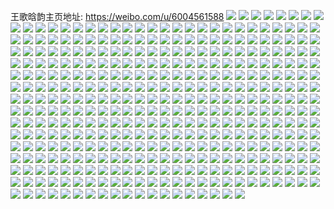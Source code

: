 王歌晗韵主页地址: https://weibo.com/u/6004561588 
![](https://wx4.sinaimg.cn/mw2000/006ymwLyly1h9jsvvh4odj30k00zkq85.jpg) 
![](https://wx4.sinaimg.cn/mw2000/006ymwLyly1h9jsvvt0aij30rt1df7b3.jpg) 
![](https://wx4.sinaimg.cn/mw2000/006ymwLyly1h9iphr5xi4j30u01hcdpm.jpg) 
![](https://wx4.sinaimg.cn/mw2000/006ymwLyly1h9hcuhr20kj30u40w00yz.jpg) 
![](https://wx4.sinaimg.cn/mw2000/006ymwLyly1h9hcuhxo1hj30u01sx0vc.jpg) 
![](https://wx4.sinaimg.cn/mw2000/006ymwLyly1h9gncsno1qj31o0280npd.jpg) 
![](https://wx4.sinaimg.cn/mw2000/006ymwLyly1h9gnbga9kyj30u01717gd.jpg) 
![](https://wx4.sinaimg.cn/mw2000/006ymwLyly1h9fh1jq3erj31o0280u0x.jpg) 
![](https://wx4.sinaimg.cn/mw2000/006ymwLyly1h9fh406xsij30u01404da.jpg) 
![](https://wx4.sinaimg.cn/mw2000/006ymwLyly1h9fh1li0rhj31o0280e81.jpg) 
![](https://wx4.sinaimg.cn/mw2000/006ymwLyly1h9fh16kshgj31o0280b29.jpg) 
![](https://wx4.sinaimg.cn/mw2000/006ymwLyly1h9fh1y9o3fj32c03401kz.jpg) 
![](https://wx4.sinaimg.cn/mw2000/006ymwLyly1h9e0ner065j30u01400yp.jpg) 
![](https://wx4.sinaimg.cn/mw2000/006ymwLyly1h9e0gt0u22j30u014044l.jpg) 
![](https://wx4.sinaimg.cn/mw2000/006ymwLyly1h9e0gx1y8fj30u01hc4ar.jpg) 
![](https://wx4.sinaimg.cn/mw2000/006ymwLyly1h9e0h11p6qj30q11a9ag0.jpg) 
![](https://wx4.sinaimg.cn/mw2000/006ymwLyly1h98coqtfuwj30n01dsdh4.jpg) 
![](https://wx4.sinaimg.cn/mw2000/006ymwLyly1h987muvv7yj30u01hcdr5.jpg) 
![](https://wx4.sinaimg.cn/mw2000/006ymwLyly1h964qpts0aj30u00wo0y0.jpg) 
![](https://wx4.sinaimg.cn/mw2000/006ymwLyly1h964qqub10j30u0140455.jpg) 
![](https://wx4.sinaimg.cn/mw2000/006ymwLyly1h964qov96aj30u0140469.jpg) 
![](https://wx4.sinaimg.cn/mw2000/006ymwLyly1h95zbap34xj31hc0u0dnf.jpg) 
![](https://wx4.sinaimg.cn/mw2000/006ymwLyly1h95zbbf4w1j30u0141wns.jpg) 
![](https://wx4.sinaimg.cn/mw2000/006ymwLyly1h95zbcli6lj30u0140tgq.jpg) 
![](https://wx4.sinaimg.cn/mw2000/006ymwLyly1h95zbe3i18j30zk0k00v7.jpg) 
![](https://wx4.sinaimg.cn/mw2000/006ymwLyly1h94vuuue3dj30tk0ud0zi.jpg) 
![](https://wx4.sinaimg.cn/mw2000/006ymwLyly1h94vuvng0rj30u01hck0g.jpg) 
![](https://wx4.sinaimg.cn/mw2000/006ymwLyly1h94vuvx90cj30mz0a7q3y.jpg) 
![](https://wx4.sinaimg.cn/mw2000/006ymwLyly1h94vuw5r2bj30mz0693z4.jpg) 
![](https://wx4.sinaimg.cn/mw2000/006ymwLyly1h927lwi3w6j30n01dsayc.jpg) 
![](https://wx4.sinaimg.cn/mw2000/006ymwLyly1h927m7otvuj32c0340hdu.jpg) 
![](https://wx4.sinaimg.cn/mw2000/006ymwLyly1h927m967evj32c0340kjm.jpg) 
![](https://wx4.sinaimg.cn/mw2000/006ymwLyly1h927m5025cj30u01hcwpy.jpg) 
![](https://wx4.sinaimg.cn/mw2000/006ymwLyly1h90dqalzdsj30zk0k0wj6.jpg) 
![](https://wx4.sinaimg.cn/mw2000/006ymwLyly1h90dqb919aj30u01hcq94.jpg) 
![](https://wx4.sinaimg.cn/mw2000/006ymwLyly1h8zvgax7f5j30u01hc13g.jpg) 
![](https://wx4.sinaimg.cn/mw2000/006ymwLyly1h8zvgbg1y9j30u0140ali.jpg) 
![](https://wx4.sinaimg.cn/mw2000/006ymwLyly1h8zvgdet4ej30u0141th1.jpg) 
![](https://wx4.sinaimg.cn/mw2000/006ymwLyly1h8zvgdr31mj30u0150n45.jpg) 
![](https://wx4.sinaimg.cn/mw2000/006ymwLyly1h8z6zvbb3bj30u01hcgx3.jpg) 
![](https://wx4.sinaimg.cn/mw2000/006ymwLyly1h8z6zxv6l5j30u01hcalm.jpg) 
![](https://wx4.sinaimg.cn/mw2000/006ymwLyly1h8z6zy1xzwj30n00shq6g.jpg) 
![](https://wx4.sinaimg.cn/mw2000/006ymwLyly1h8z6zy9w0qj30u01hcwmv.jpg) 
![](https://wx4.sinaimg.cn/mw2000/006ymwLyly1h8z701tp2fj30u00ofago.jpg) 
![](https://wx4.sinaimg.cn/mw2000/006ymwLyly1h8y8ygvs99j30k00zkahj.jpg) 
![](https://wx4.sinaimg.cn/mw2000/006ymwLyly1h8y8m17v36j30hs0vldk5.jpg) 
![](https://wx4.sinaimg.cn/mw2000/006ymwLyly1h8y8lx2gz8j30hs0vmmzd.jpg) 
![](https://wx4.sinaimg.cn/mw2000/006ymwLyly1h8y8lyohv1j31400u0wo8.jpg) 
![](https://wx4.sinaimg.cn/mw2000/006ymwLyly1h8ws3khzx3j31o0280e81.jpg) 
![](https://wx4.sinaimg.cn/mw2000/006ymwLyly1h8ws3m0yfhj31o0280hdt.jpg) 
![](https://wx4.sinaimg.cn/mw2000/006ymwLyly1h8vpbehs50j31o0280hdt.jpg) 
![](https://wx4.sinaimg.cn/mw2000/006ymwLyly1h8vpbd7avaj31o0280u0x.jpg) 
![](https://wx4.sinaimg.cn/mw2000/006ymwLyly1h8vpbfsalaj31o0280npd.jpg) 
![](https://wx4.sinaimg.cn/mw2000/006ymwLyly1h8t6ynkkovj30k00zk41v.jpg) 
![](https://wx4.sinaimg.cn/mw2000/006ymwLyly1h8t6yoquo6j30n01dswhx.jpg) 
![](https://wx4.sinaimg.cn/mw2000/006ymwLyly1h8t6ypr2zej30n01dstc3.jpg) 
![](https://wx4.sinaimg.cn/mw2000/006ymwLyly1h8t6yqqt3aj30n01dswha.jpg) 
![](https://wx4.sinaimg.cn/mw2000/006ymwLyly1h8t6yracq3j30u0140gsd.jpg) 
![](https://wx4.sinaimg.cn/mw2000/006ymwLyly1h8t6ystpy9j30u01hcwk4.jpg) 
![](https://wx4.sinaimg.cn/mw2000/006ymwLyly1h8t6z9x3gvj30u0140wnm.jpg) 
![](https://wx4.sinaimg.cn/mw2000/006ymwLyly1h8r0e7ooexj30n01ds794.jpg) 
![](https://wx4.sinaimg.cn/mw2000/006ymwLyly1h8r0dopo2ij30k00zk41o.jpg) 
![](https://wx4.sinaimg.cn/mw2000/006ymwLyly1h8r0dp54xzj30u01t17ca.jpg) 
![](https://wx4.sinaimg.cn/mw2000/006ymwLyly1h8r0e3gtwdj30n01dsq71.jpg) 
![](https://wx4.sinaimg.cn/mw2000/006ymwLyly1h8r0dsj1jwj31ds0n0tet.jpg) 
![](https://wx4.sinaimg.cn/mw2000/006ymwLyly1h8r0du4ucuj30k00zkjuz.jpg) 
![](https://wx4.sinaimg.cn/mw2000/006ymwLyly1h8r0doav2jj30u01hcn3q.jpg) 
![](https://wx4.sinaimg.cn/mw2000/006ymwLyly1h8r0dul52dj30u01hc44r.jpg) 
![](https://wx4.sinaimg.cn/mw2000/006ymwLyly1h8r0dv47b7j30u01hcqa5.jpg) 
![](https://wx4.sinaimg.cn/mw2000/006ymwLyly1h8r0dvvlfsj30u01hctg7.jpg) 
![](https://wx4.sinaimg.cn/mw2000/006ymwLyly1h8r0dx2fn0j30u01hctgt.jpg) 
![](https://wx4.sinaimg.cn/mw2000/006ymwLyly1h8r0e404hhj30n01dsdhx.jpg) 
![](https://wx4.sinaimg.cn/mw2000/006ymwLyly1h8mdxpn7ftj30n01dsahe.jpg) 
![](https://wx4.sinaimg.cn/mw2000/006ymwLyly1h8me1fb5ksj30n01ds42m.jpg) 
![](https://wx4.sinaimg.cn/mw2000/006ymwLyly1h8mdxxo1qqj30u01hctf9.jpg) 
![](https://wx4.sinaimg.cn/mw2000/006ymwLyly1h8mdxz77y5j30u014015k.jpg) 
![](https://wx4.sinaimg.cn/mw2000/006ymwLyly1h8iqhhfpe1j30u014010i.jpg) 
![](https://wx4.sinaimg.cn/mw2000/006ymwLyly1h8iqhgx9kyj30u0140dni.jpg) 
![](https://wx4.sinaimg.cn/mw2000/006ymwLyly1h8iqhcprlzj30n01dsadw.jpg) 
![](https://wx4.sinaimg.cn/mw2000/006ymwLyly1h8iqhe22tnj30n01dstdi.jpg) 
![](https://wx4.sinaimg.cn/mw2000/006ymwLyly1h8iqh8obyqj30u01hcqag.jpg) 
![](https://wx4.sinaimg.cn/mw2000/006ymwLyly1h8iqhkf7daj30s61e2jya.jpg) 
![](https://wx4.sinaimg.cn/mw2000/006ymwLyly1h8iqhhuzhtj30u01hcgsx.jpg) 
![](https://wx4.sinaimg.cn/mw2000/006ymwLyly1h8iqhivyq3j30u01hcq7s.jpg) 
![](https://wx4.sinaimg.cn/mw2000/006ymwLyly1h8igolxvdjj30ry0dt0v1.jpg) 
![](https://wx4.sinaimg.cn/mw2000/006ymwLyly1h8g1289nolj30n01ds78h.jpg) 
![](https://wx4.sinaimg.cn/mw2000/006ymwLyly1h8g12b7saoj30n010ejuh.jpg) 
![](https://wx4.sinaimg.cn/mw2000/006ymwLyly1h8g12ihsynj30n01dstby.jpg) 
![](https://wx4.sinaimg.cn/mw2000/006ymwLyly1h8evzjddtyj30u01407bo.jpg) 
![](https://wx4.sinaimg.cn/mw2000/006ymwLyly1h8evzk4dpoj30u01hc7bt.jpg) 
![](https://wx4.sinaimg.cn/mw2000/006ymwLyly1h8evzkthsgj30u01hcqby.jpg) 
![](https://wx4.sinaimg.cn/mw2000/006ymwLyly1h8d4bvwg33j30p00xcgqo.jpg) 
![](https://wx4.sinaimg.cn/mw2000/006ymwLyly1h8d4bv508yj30n01ds403.jpg) 
![](https://wx4.sinaimg.cn/mw2000/006ymwLyly1h8d4bvhsnij30qo0tlq53.jpg) 
![](https://wx4.sinaimg.cn/mw2000/006ymwLyly1h8d4bwmov4j30n00qd0w2.jpg) 
![](https://wx4.sinaimg.cn/mw2000/006ymwLyly1h8d4bxh1h0j30fh15tn18.jpg) 
![](https://wx4.sinaimg.cn/mw2000/006ymwLyly1h8d4bxrl60j30mz11haes.jpg) 
![](https://wx4.sinaimg.cn/mw2000/006ymwLyly1h8cfz1wnvdj30mz0zawjp.jpg) 
![](https://wx4.sinaimg.cn/mw2000/006ymwLyly1h8cfspcdtgj30k00zkadw.jpg) 
![](https://wx4.sinaimg.cn/mw2000/006ymwLyly1h8cfzxr7uzj30u0140k00.jpg) 
![](https://wx4.sinaimg.cn/mw2000/006ymwLyly1h8cfsskbl5j30u01407d9.jpg) 
![](https://wx4.sinaimg.cn/mw2000/006ymwLyly1h88cau6klzj30n00juwgv.jpg) 
![](https://wx4.sinaimg.cn/mw2000/006ymwLyly1h88caugga7j30n00ondgp.jpg) 
![](https://wx4.sinaimg.cn/mw2000/006ymwLyly1h880f4nyaej30f4181gpk.jpg) 
![](https://wx4.sinaimg.cn/mw2000/006ymwLyly1h8649uddnhj30u01407cd.jpg) 
![](https://wx4.sinaimg.cn/mw2000/006ymwLyly1h84gkevpvoj32c0340qv7.jpg) 
![](https://wx4.sinaimg.cn/mw2000/006ymwLyly1h84gkaqcjwj32c0340npf.jpg) 
![](https://wx4.sinaimg.cn/mw2000/006ymwLyly1h84gkgrm3kj31sc2dse82.jpg) 
![](https://wx4.sinaimg.cn/mw2000/006ymwLyly1h84gkp4svkj32c03404qs.jpg) 
![](https://wx4.sinaimg.cn/mw2000/006ymwLyly1h84gks19plj32c0340npg.jpg) 
![](https://wx4.sinaimg.cn/mw2000/006ymwLyly1h84gkkue3cj31sc2ds4qq.jpg) 
![](https://wx4.sinaimg.cn/mw2000/006ymwLyly1h84gkmgo0aj31sc2ds7wi.jpg) 
![](https://wx4.sinaimg.cn/mw2000/006ymwLyly1h84gkujkhtj32c0340qv7.jpg) 
![](https://wx4.sinaimg.cn/mw2000/006ymwLyly1h84gkj24f1j32c03401l0.jpg) 
![](https://wx4.sinaimg.cn/mw2000/006ymwLyly1h84gkczdb3j31rz2111ky.jpg) 
![](https://wx4.sinaimg.cn/mw2000/006ymwLyly1h84gkx47ktj31y21q94qr.jpg) 
![](https://wx4.sinaimg.cn/mw2000/006ymwLyly1h84gl0163mj31s02dcqv7.jpg) 
![](https://wx4.sinaimg.cn/mw2000/006ymwLyly1h83xllj7xkj30n01dstf8.jpg) 
![](https://wx4.sinaimg.cn/mw2000/006ymwLyly1h83xlqss2ej30n01dsjy3.jpg) 
![](https://wx4.sinaimg.cn/mw2000/006ymwLyly1h83xlwnpfpj30n01dsjxj.jpg) 
![](https://wx4.sinaimg.cn/mw2000/006ymwLyly1h83xm24102j30n01ds7aj.jpg) 
![](https://wx4.sinaimg.cn/mw2000/006ymwLyly1h83wcqezplj30n01dswhz.jpg) 
![](https://wx4.sinaimg.cn/mw2000/006ymwLyly1h83uqps006j30u0140n60.jpg) 
![](https://wx4.sinaimg.cn/mw2000/006ymwLyly1h83uqqd49hj30u0140dl7.jpg) 
![](https://wx4.sinaimg.cn/mw2000/006ymwLyly1h83uqw8a0cj30rp1d8ag7.jpg) 
![](https://wx4.sinaimg.cn/mw2000/006ymwLyly1h83uqvhle6j30u01tagyk.jpg) 
![](https://wx4.sinaimg.cn/mw2000/006ymwLyly1h82ri4i1dvj32c03401kz.jpg) 
![](https://wx4.sinaimg.cn/mw2000/006ymwLyly1h82ri17po9j30n01dsnpd.jpg) 
![](https://wx4.sinaimg.cn/mw2000/006ymwLyly1h7y26iob2gj30u01hcjz3.jpg) 
![](https://wx4.sinaimg.cn/mw2000/006ymwLyly1h7y26kcdzpj30u01hcng2.jpg) 
![](https://wx4.sinaimg.cn/mw2000/006ymwLyly1h7y26kxjvzj30u01hcjy1.jpg) 
![](https://wx4.sinaimg.cn/mw2000/006ymwLyly1h7y26papsrj30n01dsacm.jpg) 
![](https://wx4.sinaimg.cn/mw2000/006ymwLyly1h7wwy9x0bjj30n01dsq6c.jpg) 
![](https://wx4.sinaimg.cn/mw2000/006ymwLyly1h7vr7a3kizj30k00wktc3.jpg) 
![](https://wx4.sinaimg.cn/mw2000/006ymwLyly1h7vr7ba8b8j30u01hcamo.jpg) 
![](https://wx4.sinaimg.cn/mw2000/006ymwLyly1h7vr7bl2hnj30u0140wmm.jpg) 
![](https://wx4.sinaimg.cn/mw2000/006ymwLyly1h7vr7cz4wwj30u01hcak7.jpg) 
![](https://wx4.sinaimg.cn/mw2000/006ymwLyly1h7vr7fsrxij30n01dswhz.jpg) 
![](https://wx4.sinaimg.cn/mw2000/006ymwLyly1h7ulu87ln8j30k00zkgpi.jpg) 
![](https://wx4.sinaimg.cn/mw2000/006ymwLyly1h7ulu9gh39j30jz0skdix.jpg) 
![](https://wx4.sinaimg.cn/mw2000/006ymwLyly1h7ulua3oq3j30n01ds420.jpg) 
![](https://wx4.sinaimg.cn/mw2000/006ymwLyly1h7uluamhwpj30u0140akk.jpg) 
![](https://wx4.sinaimg.cn/mw2000/006ymwLyly1h7tgyd66kdj30n00cb74p.jpg) 
![](https://wx4.sinaimg.cn/mw2000/006ymwLyly1h7tgyeg8abj30u01hcwqn.jpg) 
![](https://wx4.sinaimg.cn/mw2000/006ymwLyly1h7tgyfhxx3j30tn1go4a3.jpg) 
![](https://wx4.sinaimg.cn/mw2000/006ymwLyly1h7tgymhtapj31o02807wh.jpg) 
![](https://wx4.sinaimg.cn/mw2000/006ymwLyly1h7tgysruvtj324r2ucx6p.jpg) 
![](https://wx4.sinaimg.cn/mw2000/006ymwLyly1h7tgyn2kulj30u01hcwn5.jpg) 
![](https://wx4.sinaimg.cn/mw2000/006ymwLyly1h7sahw0b2cj31dr07w0tw.jpg) 
![](https://wx4.sinaimg.cn/mw2000/006ymwLyly1h7sahr65v0j30n01ds7ba.jpg) 
![](https://wx4.sinaimg.cn/mw2000/006ymwLyly1h7sahspphaj30u01hcdk6.jpg) 
![](https://wx4.sinaimg.cn/mw2000/006ymwLyly1h7saht1dfej30u01hcwo5.jpg) 
![](https://wx4.sinaimg.cn/mw2000/006ymwLyly1h7sahu7ag0j30u01hck46.jpg) 
![](https://wx4.sinaimg.cn/mw2000/006ymwLyly1h7sahwcbf2j30u0140qdc.jpg) 
![](https://wx4.sinaimg.cn/mw2000/006ymwLyly1h7sahpa4h0j30k00wh441.jpg) 
![](https://wx4.sinaimg.cn/mw2000/006ymwLyly1h7sahx8uduj30n01ds77v.jpg) 
![](https://wx4.sinaimg.cn/mw2000/006ymwLyly1h7r33j725ej30u0140ahz.jpg) 
![](https://wx4.sinaimg.cn/mw2000/006ymwLyly1h7r33jyzt6j30u01hcqc1.jpg) 
![](https://wx4.sinaimg.cn/mw2000/006ymwLyly1h7r33kfs24j30u01hc44h.jpg) 
![](https://wx4.sinaimg.cn/mw2000/006ymwLyly1h7r33ljzzyj30n01dswhy.jpg) 
![](https://wx4.sinaimg.cn/mw2000/006ymwLyly1h7r33mgs82j30n01ds0wp.jpg) 
![](https://wx4.sinaimg.cn/mw2000/006ymwLyly1h7pwc8cv15j30n01dswnd.jpg) 
![](https://wx4.sinaimg.cn/mw2000/006ymwLyly1h7pwceqw0ej30n01dsn0q.jpg) 
![](https://wx4.sinaimg.cn/mw2000/006ymwLyly1h7otlzohckj30u0140474.jpg) 
![](https://wx4.sinaimg.cn/mw2000/006ymwLyly1h7otntut9xj30nq0z5790.jpg) 
![](https://wx4.sinaimg.cn/mw2000/006ymwLyly1h7otm4t7fbj30n01dsn0n.jpg) 
![](https://wx4.sinaimg.cn/mw2000/006ymwLyly1h7np7qgi36j30n01dsad6.jpg) 
![](https://wx4.sinaimg.cn/mw2000/006ymwLyly1h7np7i0137j30n01dsjuv.jpg) 
![](https://wx4.sinaimg.cn/mw2000/006ymwLyly1h7np7r0vwsj30n01ds0vu.jpg) 
![](https://wx4.sinaimg.cn/mw2000/006ymwLyly1h7np7b9ifaj30n01dsn0q.jpg) 
![](https://wx4.sinaimg.cn/mw2000/006ymwLyly1h7np7ts33cj30u01hcafp.jpg) 
![](https://wx4.sinaimg.cn/mw2000/006ymwLyly1h7np7udu5hj30mm147wh3.jpg) 
![](https://wx4.sinaimg.cn/mw2000/006ymwLyly1h7naii3tlcj30u01hc49k.jpg) 
![](https://wx4.sinaimg.cn/mw2000/006ymwLyly1h7naijv5xsj30n01ds434.jpg) 
![](https://wx4.sinaimg.cn/mw2000/006ymwLyly1h7naikrsi6j30u01hcwnk.jpg) 
![](https://wx4.sinaimg.cn/mw2000/006ymwLyly1h7l3h1dxbaj30u01hcn4k.jpg) 
![](https://wx4.sinaimg.cn/mw2000/006ymwLyly1h7l3h26anjj30u01hctjx.jpg) 
![](https://wx4.sinaimg.cn/mw2000/006ymwLyly1h7l3h0s7vtj30tl1gn46b.jpg) 
![](https://wx4.sinaimg.cn/mw2000/006ymwLyly1h7l3h2x2ibj30u01hcqei.jpg) 
![](https://wx4.sinaimg.cn/mw2000/006ymwLyly1h7k017h7r4j30n01dsaes.jpg) 
![](https://wx4.sinaimg.cn/mw2000/006ymwLyly1h7jjtfzpbwj30n01ds0xi.jpg) 
![](https://wx4.sinaimg.cn/mw2000/006ymwLyly1h7jjtitceaj30n01dstfb.jpg) 
![](https://wx4.sinaimg.cn/mw2000/006ymwLyly1h7jjtbkahnj30n01dswj2.jpg) 
![](https://wx4.sinaimg.cn/mw2000/006ymwLyly1h7j36cwfwej30u01hcdpq.jpg) 
![](https://wx4.sinaimg.cn/mw2000/006ymwLyly1h7idlm9v8ij30n01bq44k.jpg) 
![](https://wx4.sinaimg.cn/mw2000/006ymwLyly1h7idlnw8aqj30u0140aj1.jpg) 
![](https://wx4.sinaimg.cn/mw2000/006ymwLyly1h7gm37gio6j30n01dswoy.jpg) 
![](https://wx4.sinaimg.cn/mw2000/006ymwLyly1h7gm3bku3zj30n01dsgx3.jpg) 
![](https://wx4.sinaimg.cn/mw2000/006ymwLyly1h7gm3dhl9ij31o028015l.jpg) 
![](https://wx4.sinaimg.cn/mw2000/006ymwLyly1h7gm3efwcwj31o0280alu.jpg) 
![](https://wx4.sinaimg.cn/mw2000/006ymwLyly1h7fg2vkzsrj30ro1d6goc.jpg) 
![](https://wx4.sinaimg.cn/mw2000/006ymwLyly1h7fg2wbi2nj30u01hcwhw.jpg) 
![](https://wx4.sinaimg.cn/mw2000/006ymwLyly1h7fg2wxouoj30u01hc76d.jpg) 
![](https://wx4.sinaimg.cn/mw2000/006ymwLyly1h7d8wo8611j30u0140gty.jpg) 
![](https://wx4.sinaimg.cn/mw2000/006ymwLyly1h7d8wol66mj30u01407c0.jpg) 
![](https://wx4.sinaimg.cn/mw2000/006ymwLyly1h7d8wisy2jj30u0140dj8.jpg) 
![](https://wx4.sinaimg.cn/mw2000/006ymwLyly1h7d8whsgudj30u01hcn2r.jpg) 
![](https://wx4.sinaimg.cn/mw2000/006ymwLyly1h7d8wk8zabj30tx1h6jy1.jpg) 
![](https://wx4.sinaimg.cn/mw2000/006ymwLyly1h7d8wkn32cj30u01hc4b6.jpg) 
![](https://wx4.sinaimg.cn/mw2000/006ymwLyly1h7d8wlgti1j30u0126qaj.jpg) 
![](https://wx4.sinaimg.cn/mw2000/006ymwLyly1h7d8wn0bo2j30hi16ojss.jpg) 
![](https://wx4.sinaimg.cn/mw2000/006ymwLyly1h7d8whh7quj30u01hc77e.jpg) 
![](https://wx4.sinaimg.cn/mw2000/006ymwLyly1h7c2lsmxuxj30u014010l.jpg) 
![](https://wx4.sinaimg.cn/mw2000/006ymwLyly1h7ay5g4tx9j30u0140126.jpg) 
![](https://wx4.sinaimg.cn/mw2000/006ymwLyly1h7ay5jbfjkj30u0140wqr.jpg) 
![](https://wx4.sinaimg.cn/mw2000/006ymwLyly1h7ay6pipvyj30n01ds3zz.jpg) 
![](https://wx4.sinaimg.cn/mw2000/006ymwLyly1h7ay5f5qlmj30u01hcajr.jpg) 
![](https://wx4.sinaimg.cn/mw2000/006ymwLyly1h7ay5mcl8ej30u01hctff.jpg) 
![](https://wx4.sinaimg.cn/mw2000/006ymwLyly1h7ay5nekpwj30u01hc10c.jpg) 
![](https://wx4.sinaimg.cn/mw2000/006ymwLyly1h7ay5mtrwtj30u014042k.jpg) 
![](https://wx4.sinaimg.cn/mw2000/006ymwLyly1h79rejqq4jj30k00zk0u5.jpg) 
![](https://wx4.sinaimg.cn/mw2000/006ymwLyly1h79reccj9bj30u0140akx.jpg) 
![](https://wx4.sinaimg.cn/mw2000/006ymwLyly1h79rened08j30n01dsdif.jpg) 
![](https://wx4.sinaimg.cn/mw2000/006ymwLyly1h79renxog9j30n01dstb5.jpg) 
![](https://wx4.sinaimg.cn/mw2000/006ymwLyly1h79reoapzkj30n01dsjrt.jpg) 
![](https://wx4.sinaimg.cn/mw2000/006ymwLyly1h78nuo61kdj30u0140mzm.jpg) 
![](https://wx4.sinaimg.cn/mw2000/006ymwLyly1h78nunlvt4j30nu16b78y.jpg) 
![](https://wx4.sinaimg.cn/mw2000/006ymwLyly1h78nun61s2j30u01ei455.jpg) 
![](https://wx4.sinaimg.cn/mw2000/006ymwLyly1h78num3k7lj30k00p7aa9.jpg) 
![](https://wx4.sinaimg.cn/mw2000/006ymwLyly1h77kv5als2j30u01hcdls.jpg) 
![](https://wx4.sinaimg.cn/mw2000/006ymwLyly1h77kv5oubbj30mz0kqjrh.jpg) 
![](https://wx4.sinaimg.cn/mw2000/006ymwLyly1h77kv7ai0aj30u01hcajd.jpg) 
![](https://wx4.sinaimg.cn/mw2000/006ymwLyly1h77kvaneorj30n01dsmzd.jpg) 
![](https://wx4.sinaimg.cn/mw2000/006ymwLyly1h76bq3cwz6j30ku0rs76t.jpg) 
![](https://wx4.sinaimg.cn/mw2000/006ymwLyly1h76bq41uaqj30ku0rs74p.jpg) 
![](https://wx4.sinaimg.cn/mw2000/006ymwLyly1h76bq4d4eoj30ku0rstb5.jpg) 
![](https://wx4.sinaimg.cn/mw2000/006ymwLyly1h76bq4pxzkj30ku0rsaag.jpg) 
![](https://wx4.sinaimg.cn/mw2000/006ymwLyly1h763z21mvij30u01hcguk.jpg) 
![](https://wx4.sinaimg.cn/mw2000/006ymwLyly1h763z37aesj30tj1gh0wt.jpg) 
![](https://wx4.sinaimg.cn/mw2000/006ymwLyly1h754eclqv2j30n01ds0v9.jpg) 
![](https://wx4.sinaimg.cn/mw2000/006ymwLyly1h74m7bapb8j30n01dsdmd.jpg) 
![](https://wx4.sinaimg.cn/mw2000/006ymwLyly1h74m7fegwjj30n01dsq8t.jpg) 
![](https://wx4.sinaimg.cn/mw2000/006ymwLyly1h73yykpegzj30u01hc0tq.jpg) 
![](https://wx4.sinaimg.cn/mw2000/006ymwLyly1h73t4dbdisj30u0141dmm.jpg) 
![](https://wx4.sinaimg.cn/mw2000/006ymwLyly1h73t4fqvvaj30u0140n5c.jpg) 
![](https://wx4.sinaimg.cn/mw2000/006ymwLyly1h73t4g4fbkj30n01dstb9.jpg) 
![](https://wx4.sinaimg.cn/mw2000/006ymwLyly1h73tc0v6k0j30n01ds7ax.jpg) 
![](https://wx4.sinaimg.cn/mw2000/006ymwLyly1h72z5y9cwrj30k00zktc0.jpg) 
![](https://wx4.sinaimg.cn/mw2000/006ymwLyly1h72z5wl82gj30j40iwgmy.jpg) 
![](https://wx4.sinaimg.cn/mw2000/006ymwLyly1h72z5yu0dnj30u0140404.jpg) 
![](https://wx4.sinaimg.cn/mw2000/006ymwLyly1h71t2wwo8aj30n01ds0wk.jpg) 
![](https://wx4.sinaimg.cn/mw2000/006ymwLyly1h71t2tuy5uj30oo17umz6.jpg) 
![](https://wx4.sinaimg.cn/mw2000/006ymwLyly1h71t2uio25j30u01hc0xa.jpg) 
![](https://wx4.sinaimg.cn/mw2000/006ymwLyly1h71t2v5bm3j30u01hc774.jpg) 
![](https://wx4.sinaimg.cn/mw2000/006ymwLyly1h712euv4etj30u0140n5z.jpg) 
![](https://wx4.sinaimg.cn/mw2000/006ymwLyly1h712evhanrj30u014047e.jpg) 
![](https://wx4.sinaimg.cn/mw2000/006ymwLyly1h712etw43qj30u01407cp.jpg) 
![](https://wx4.sinaimg.cn/mw2000/006ymwLyly1h712ew3im0j30u0140diz.jpg) 
![](https://wx4.sinaimg.cn/mw2000/006ymwLyly1h70oadel0nj30n01ds410.jpg) 
![](https://wx4.sinaimg.cn/mw2000/006ymwLyly1h7020ii0v2j30n01dsmxv.jpg) 
![](https://wx4.sinaimg.cn/mw2000/006ymwLyly1h6yd83dgo4j30u00u2di2.jpg) 
![](https://wx4.sinaimg.cn/mw2000/006ymwLyly1h6tlkb0f12j30u0140gtk.jpg) 
![](https://wx4.sinaimg.cn/mw2000/006ymwLyly1h6sipc5pnvj30ku0rsjsq.jpg) 
![](https://wx4.sinaimg.cn/mw2000/006ymwLyly1h6sipdeym4j30ku0rstcg.jpg) 
![](https://wx4.sinaimg.cn/mw2000/006ymwLyly1h6sipbux08j30ku0rsdk1.jpg) 
![](https://wx4.sinaimg.cn/mw2000/006ymwLyly1h6sipdq4jsj30ku0rsq48.jpg) 
![](https://wx4.sinaimg.cn/mw2000/006ymwLyly1h6sf7uxgc6j31400u0n4c.jpg) 
![](https://wx4.sinaimg.cn/mw2000/006ymwLyly1h6sf7vohozj30go0go0ti.jpg) 
![](https://wx4.sinaimg.cn/mw2000/006ymwLyly1h6s60ssxz1j31ds0n0wx9.jpg) 
![](https://wx4.sinaimg.cn/mw2000/006ymwLyly1h6s60trjqnj31ds0n0qo6.jpg) 
![](https://wx4.sinaimg.cn/mw2000/006ymwLyly1h6s60v055uj31ds0n0b29.jpg) 
![](https://wx4.sinaimg.cn/mw2000/006ymwLyly1h6s60vcf6fj31ds0n0myn.jpg) 
![](https://wx4.sinaimg.cn/mw2000/006ymwLyly1h6s3rxb4jrj31ds0n0q9x.jpg) 
![](https://wx4.sinaimg.cn/mw2000/006ymwLyly1h6s3rvc16ij31ds0n0q89.jpg) 
![](https://wx4.sinaimg.cn/mw2000/006ymwLyly1h6s3rxp4n9j30sg0o674v.jpg) 
![](https://wx4.sinaimg.cn/mw2000/006ymwLyly1h6ryobsynnj30u0140dh1.jpg) 
![](https://wx4.sinaimg.cn/mw2000/006ymwLyly1h6rb88hok2j30u0140459.jpg) 
![](https://wx4.sinaimg.cn/mw2000/006ymwLyly1h6q642cugpj30pj19d10d.jpg) 
![](https://wx4.sinaimg.cn/mw2000/006ymwLyly1h6q64g22omj30u0140alo.jpg) 
![](https://wx4.sinaimg.cn/mw2000/006ymwLyly1h6q63g9sxzj30u0140al6.jpg) 
![](https://wx4.sinaimg.cn/mw2000/006ymwLyly1h6q63i4wcwj30u0140q5h.jpg) 
![](https://wx4.sinaimg.cn/mw2000/006ymwLyly1h6p45sfeguj30u0140agi.jpg) 
![](https://wx4.sinaimg.cn/mw2000/006ymwLyly1h6ny4a5y79j30n01dsn0n.jpg) 
![](https://wx4.sinaimg.cn/mw2000/006ymwLyly1h6nw7dajvyj30u0140n4h.jpg) 
![](https://wx4.sinaimg.cn/mw2000/006ymwLyly1h6nw7dturxj30u0140wlv.jpg) 
![](https://wx4.sinaimg.cn/mw2000/006ymwLyly1h6nw7eavxwj30u0140tc8.jpg) 
![](https://wx4.sinaimg.cn/mw2000/006ymwLyly1h6nw7et7uyj30u0140n20.jpg) 
![](https://wx4.sinaimg.cn/mw2000/006ymwLyly1h6nw7f72uuj30pe1bewgw.jpg) 
![](https://wx4.sinaimg.cn/mw2000/006ymwLyly1h6nw7foddtj30pe1be401.jpg) 
![](https://wx4.sinaimg.cn/mw2000/006ymwLyly1h6nw7fz41ij30pe1begmy.jpg) 
![](https://wx4.sinaimg.cn/mw2000/006ymwLyly1h6nw7gkm0tj30u01hcjzs.jpg) 
![](https://wx4.sinaimg.cn/mw2000/006ymwLyly1h6nw7ie17cj30u01hcn55.jpg) 
![](https://wx4.sinaimg.cn/mw2000/006ymwLyly1h6naa6a90qj30mz0y5mz2.jpg) 
![](https://wx4.sinaimg.cn/mw2000/006ymwLyly1h6n9idfn7zj30n01ds45g.jpg) 
![](https://wx4.sinaimg.cn/mw2000/006ymwLyly1h6n9ifg0axj30n01dsn3t.jpg) 
![](https://wx4.sinaimg.cn/mw2000/006ymwLyly1h6n9h7y7cxj30pe1beq6p.jpg) 
![](https://wx4.sinaimg.cn/mw2000/006ymwLyly1h6n9h7e8mgj30n01ds0x0.jpg) 
![](https://wx4.sinaimg.cn/mw2000/006ymwLyly1h6n9h8c6yej30pe1betc7.jpg) 
![](https://wx4.sinaimg.cn/mw2000/006ymwLyly1h6n9h0ssotj30pe1be0wl.jpg) 
![](https://wx4.sinaimg.cn/mw2000/006ymwLyly1h6n99azbpej31hc0u0k1h.jpg) 
![](https://wx4.sinaimg.cn/mw2000/006ymwLyly1h6n99d1ke9j30tp1gsq9b.jpg) 
![](https://wx4.sinaimg.cn/mw2000/006ymwLyly1h6llqbc0qnj30n01ds3z1.jpg) 
![](https://wx4.sinaimg.cn/mw2000/006ymwLyly1h6llqamtsfj30n00u5taa.jpg) 
![](https://wx4.sinaimg.cn/mw2000/006ymwLyly1h6llqb0l60j30n01dsjs3.jpg) 
![](https://wx4.sinaimg.cn/mw2000/006ymwLyly1h6lje9z30gj31ds0n0e19.jpg) 
![](https://wx4.sinaimg.cn/mw2000/006ymwLyly1h6ljeab95ej30n01dsqck.jpg) 
![](https://wx4.sinaimg.cn/mw2000/006ymwLyly1h6ljeangbtj30u01hc0wn.jpg) 
![](https://wx4.sinaimg.cn/mw2000/006ymwLyly1h6ljeekgj6j30k00zktbt.jpg) 
![](https://wx4.sinaimg.cn/mw2000/006ymwLyly1h6ljeau2srj30k00zkgm2.jpg) 
![](https://wx4.sinaimg.cn/mw2000/006ymwLyly1h6kfvs33thj30n01dstfw.jpg) 
![](https://wx4.sinaimg.cn/mw2000/006ymwLyly1h6kfvu9zdyj30n01dsahn.jpg) 
![](https://wx4.sinaimg.cn/mw2000/006ymwLyly1h6k59zn8d9j30ub0u0mzb.jpg) 
![](https://wx4.sinaimg.cn/mw2000/006ymwLyly1h6k5b3bqwsj30n00f4glr.jpg) 
![](https://wx4.sinaimg.cn/mw2000/006ymwLyly1h6dx08fu58j30u016ith9.jpg) 
![](https://wx4.sinaimg.cn/mw2000/006ymwLyly1h6cw6gu2lvj30g10m8gnz.jpg) 
![](https://wx4.sinaimg.cn/mw2000/006ymwLyly1h6cw6h3gdrj30ex0m8my3.jpg) 
![](https://wx4.sinaimg.cn/mw2000/006ymwLyly1h6cw6hef8qj30ex0m80u7.jpg) 
![](https://wx4.sinaimg.cn/mw2000/006ymwLyly1h6cw6ho27jj30im0chabn.jpg) 
![](https://wx4.sinaimg.cn/mw2000/006ymwLyly1h6cw6gh4usj30ex0m8q3s.jpg) 
![](https://wx4.sinaimg.cn/mw2000/006ymwLyly1h6cw6hycbzj30ex0m80tp.jpg) 
![](https://wx4.sinaimg.cn/mw2000/006ymwLyly1h6cw6i6kclj30ex0m8aaa.jpg) 
![](https://wx4.sinaimg.cn/mw2000/006ymwLyly1h6cw6igxt6j30ex0m8mxe.jpg) 
![](https://wx4.sinaimg.cn/mw2000/006ymwLyly1h6cw6iu4gpj30ex0m8t9z.jpg) 
![](https://wx4.sinaimg.cn/mw2000/006ymwLyly1h6cw6j3azcj30ex0m8q39.jpg) 
![](https://wx4.sinaimg.cn/mw2000/006ymwLyly1h6ceboi044j30u013ptga.jpg) 
![](https://wx4.sinaimg.cn/mw2000/006ymwLyly1h6bljbfbdvj30u0140thh.jpg) 
![](https://wx4.sinaimg.cn/mw2000/006ymwLyly1h6bljc312lj30u0140tbj.jpg) 
![](https://wx4.sinaimg.cn/mw2000/006ymwLyly1h69i61k248j30n01dsjvp.jpg) 
![](https://wx4.sinaimg.cn/mw2000/006ymwLyly1h683r5lds3j30n01dsjyg.jpg) 
![](https://wx4.sinaimg.cn/mw2000/006ymwLyly1h683r77idrj30n01ds41w.jpg) 
![](https://wx4.sinaimg.cn/mw2000/006ymwLyly1h67padfz9qj30zb0st75i.jpg) 
![](https://wx4.sinaimg.cn/mw2000/006ymwLyly1h66ajlv8maj30n01dsjzd.jpg) 
![](https://wx4.sinaimg.cn/mw2000/006ymwLyly1h66al1cs13j30n01dsn4y.jpg) 
![](https://wx4.sinaimg.cn/mw2000/006ymwLyly1h66amnohzqj30n01ds46l.jpg) 
![](https://wx4.sinaimg.cn/mw2000/006ymwLyly1h66al5ruq8j30n01dsjzm.jpg) 
![](https://wx4.sinaimg.cn/mw2000/006ymwLyly1h66ao0m3fgj30n01dsqb5.jpg) 
![](https://wx4.sinaimg.cn/mw2000/006ymwLyly1h65bo9adfwj31400u075g.jpg) 
![](https://wx4.sinaimg.cn/mw2000/006ymwLyly1h65bobbcuvj30u0140af0.jpg) 
![](https://wx4.sinaimg.cn/mw2000/006ymwLyly1h65boeiu77j30u01hcaib.jpg) 
![](https://wx4.sinaimg.cn/mw2000/006ymwLyly1h65bocgv8tj30u01hc46x.jpg) 
![](https://wx4.sinaimg.cn/mw2000/006ymwLyly1h64vogoy5mj30n01ds476.jpg) 
![](https://wx4.sinaimg.cn/mw2000/006ymwLyly1h64s0x9pqyj30u00u0dk8.jpg) 
![](https://wx4.sinaimg.cn/mw2000/006ymwLyly1h64s0xmqlgj30u00u078o.jpg) 
![](https://wx4.sinaimg.cn/mw2000/006ymwLyly1h64s0y2y0sj30xb0u0t9k.jpg) 
![](https://wx4.sinaimg.cn/mw2000/006ymwLyly1h64s0yt2lkj30u00u041y.jpg) 
![](https://wx4.sinaimg.cn/mw2000/006ymwLyly1h64s0zbr3qj30u00u0wfj.jpg) 
![](https://wx4.sinaimg.cn/mw2000/006ymwLyly1h64s0zs0lbj30u00u0jwi.jpg) 
![](https://wx4.sinaimg.cn/mw2000/006ymwLyly1h63xexhwpnj30u011paj6.jpg) 
![](https://wx4.sinaimg.cn/mw2000/006ymwLyly1h63xconjr7j30u01400v5.jpg) 
![](https://wx4.sinaimg.cn/mw2000/006ymwLyly1h63x8otyf0j30u0144q80.jpg) 
![](https://wx4.sinaimg.cn/mw2000/006ymwLyly1h63x8p6r7gj30u014o0z2.jpg) 
![](https://wx4.sinaimg.cn/mw2000/006ymwLyly1h63x8phdj9j30u013zgo9.jpg) 
![](https://wx4.sinaimg.cn/mw2000/006ymwLyly1h63x8pxrp4j30u014011z.jpg) 
![](https://wx4.sinaimg.cn/mw2000/006ymwLyly1h63x8qx2s6j30u0177tbq.jpg) 
![](https://wx4.sinaimg.cn/mw2000/006ymwLyly1h63twlcbb2j30u01hc778.jpg) 
![](https://wx4.sinaimg.cn/mw2000/006ymwLyly1h63twlp700j30u01hcmy8.jpg) 
![](https://wx4.sinaimg.cn/mw2000/006ymwLyly1h63twmeqzbj30u01hc10z.jpg) 
![](https://wx4.sinaimg.cn/mw2000/006ymwLyly1h63twn18gjj30n00wvq4k.jpg) 
![](https://wx4.sinaimg.cn/mw2000/006ymwLyly1h63tyov4a2j30u01hc79x.jpg) 
![](https://wx4.sinaimg.cn/mw2000/006ymwLyly1h62isytsndj30u01hcn13.jpg) 
![](https://wx4.sinaimg.cn/mw2000/006ymwLyly1h62isz9xdlj30ot18342m.jpg) 
![](https://wx4.sinaimg.cn/mw2000/006ymwLyly1h61i82rgc0j30u01400wy.jpg) 
![](https://wx4.sinaimg.cn/mw2000/006ymwLyly1h61i8btvcbj30u0140wof.jpg) 
![](https://wx4.sinaimg.cn/mw2000/006ymwLyly1h61i8dyedcj30u0140wno.jpg) 
![](https://wx4.sinaimg.cn/mw2000/006ymwLyly1h61i8gg7hgj31400u0di2.jpg) 
![](https://wx4.sinaimg.cn/mw2000/006ymwLyly1h61i8r8e9cj30u0140jvi.jpg) 
![](https://wx4.sinaimg.cn/mw2000/006ymwLyly1h61i8u4m04j31400u077k.jpg) 
![](https://wx4.sinaimg.cn/mw2000/006ymwLyly1h61i8xvjctj31400u0n22.jpg) 
![](https://wx4.sinaimg.cn/mw2000/006ymwLyly1h61i8yui7uj30u014043j.jpg) 
![](https://wx4.sinaimg.cn/mw2000/006ymwLyly1h61i8zyrg4j30u0140mzd.jpg) 
![](https://wx4.sinaimg.cn/mw2000/006ymwLyly1h5zqmt2ypwj30u0140n3j.jpg) 
![](https://wx4.sinaimg.cn/mw2000/006ymwLyly1h5zqmte42tj30u0140do8.jpg) 
![](https://wx4.sinaimg.cn/mw2000/006ymwLyly1h5w5bwhh90j30n01dsdls.jpg) 
![](https://wx4.sinaimg.cn/mw2000/006ymwLyly1h5w5bqxe17j30n01dsn36.jpg) 
![](https://wx4.sinaimg.cn/mw2000/006ymwLyly1h5vhb9u1vqj30n01dsmze.jpg) 
![](https://wx4.sinaimg.cn/mw2000/006ymwLyly1h5vh61vu0xj30n01dsgn7.jpg) 
![](https://wx4.sinaimg.cn/mw2000/006ymwLyly1h5vh65ycsbj30u01sxn3l.jpg) 
![](https://wx4.sinaimg.cn/mw2000/006ymwLyly1h5vgzqhg2lj30u0140wqo.jpg) 
![](https://wx4.sinaimg.cn/mw2000/006ymwLyly1h5vgzr7kt7j30u0165gz8.jpg) 
![](https://wx4.sinaimg.cn/mw2000/006ymwLyly1h5vgzrzcy3j30k00zkjuj.jpg) 
![](https://wx4.sinaimg.cn/mw2000/006ymwLyly1h5vgzsxdyoj30u01hc10k.jpg) 
![](https://wx4.sinaimg.cn/mw2000/006ymwLyly1h5vgrov7y9j30u0140qbv.jpg) 
![](https://wx4.sinaimg.cn/mw2000/006ymwLyly1h5vgrp60jcj30u0140tf8.jpg) 
![](https://wx4.sinaimg.cn/mw2000/006ymwLyly1h5vgrn0bkuj30u0140jz7.jpg) 
![](https://wx4.sinaimg.cn/mw2000/006ymwLyly1h5vgro14ewj30u0140qab.jpg) 
![](https://wx4.sinaimg.cn/mw2000/006ymwLyly1h5vgrzfejnj30u0140qdx.jpg) 
![](https://wx4.sinaimg.cn/mw2000/006ymwLyly1h5vgryyxh6j30u01407e8.jpg) 

